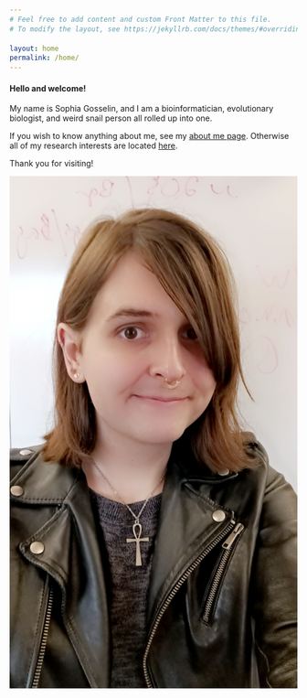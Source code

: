 ```yaml
---
# Feel free to add content and custom Front Matter to this file.
# To modify the layout, see https://jekyllrb.com/docs/themes/#overriding-theme-defaults

layout: home
permalink: /home/
---
```


#### Hello and welcome! 

My name is Sophia Gosselin, and I am a bioinformatician, evolutionary biologist, and weird snail person all rolled up into one. 

If you wish to know anything about me, see my [about me page](/about/). Otherwise all of my research interests are located [here](/research/).

Thank you for visiting!

![](\images\headshot.jpg)

